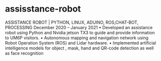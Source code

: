 # assisstance-robot

ASSISTANCE ROBOT | PYTHON, LINUX, ADUINO, ROS,CHAT-BOT, PROCESSING December 2020 – January 2021
• Developed an assistance robot using Python and Nvidia jetson TX3 to guide and provide information to UM6P
visitors.
• Autonomous mapping and navigation network using Robot Operation System (ROS) and Lidar hardware.
• Implemented artificial intelligence models for object , mask, hand and QR-code detection as well as face recognition
